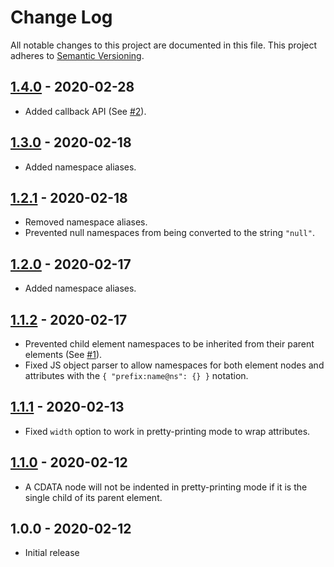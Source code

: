 # Change Log

All notable changes to this project are documented in this file. This project adheres to [Semantic Versioning](http://semver.org/#semantic-versioning-200).

## [1.4.0] - 2020-02-28

- Added callback API (See [#2](https://github.com/oozcitak/xmlbuilder2/issues/2)).


## [1.3.0] - 2020-02-18

- Added namespace aliases.

## [1.2.1] - 2020-02-18

- Removed namespace aliases.
- Prevented null namespaces from being converted to the string `"null"`.

## [1.2.0] - 2020-02-17

- Added namespace aliases.

## [1.1.2] - 2020-02-17

- Prevented child element namespaces to be inherited from their parent elements (See [#1](https://github.com/oozcitak/xmlbuilder2/issues/1)).
- Fixed JS object parser to allow namespaces for both element nodes and attributes with the `{ "prefix:name@ns": {} }` notation.

## [1.1.1] - 2020-02-13

- Fixed `width` option to work in pretty-printing mode to wrap attributes.

## [1.1.0] - 2020-02-12

- A CDATA node will not be indented in pretty-printing mode if it is the single child of its parent element.

## 1.0.0 - 2020-02-12

- Initial release

[1.4.0]: https://github.com/oozcitak/xmlbuilder2/compare/v1.3.0...v1.4.0
[1.3.0]: https://github.com/oozcitak/xmlbuilder2/compare/v1.2.1...v1.3.0
[1.2.1]: https://github.com/oozcitak/xmlbuilder2/compare/v1.2.0...v1.2.1
[1.2.0]: https://github.com/oozcitak/xmlbuilder2/compare/v1.1.2...v1.2.0
[1.1.2]: https://github.com/oozcitak/xmlbuilder2/compare/v1.1.1...v1.1.2
[1.1.1]: https://github.com/oozcitak/xmlbuilder2/compare/v1.1.0...v1.1.1
[1.1.0]: https://github.com/oozcitak/xmlbuilder2/compare/v1.0.0...v1.1.0
